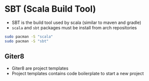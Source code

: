 # SBT (Scala Build Tool)

- SBT is the build tool used by scala (similar to maven and gradle)
- `scala` and `sbt` packages must be install from arch repositories

```sh
sudo pacman -S "scala"
sudo pacman -S "sbt"
```

## Giter8

- Giter8 are project templates
- Project templates contains code boilerplate to start a new project
